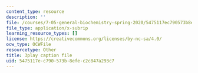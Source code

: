 ```yaml
---
content_type: resource
description: ''
file: /courses/7-05-general-biochemistry-spring-2020/5475117ec790573b8efec2c847a293c7_7uCfPTwwYIc.vtt
file_type: application/x-subrip
learning_resource_types: []
license: https://creativecommons.org/licenses/by-nc-sa/4.0/
ocw_type: OCWFile
resourcetype: Other
title: 3play caption file
uid: 5475117e-c790-573b-8efe-c2c847a293c7
---
```

